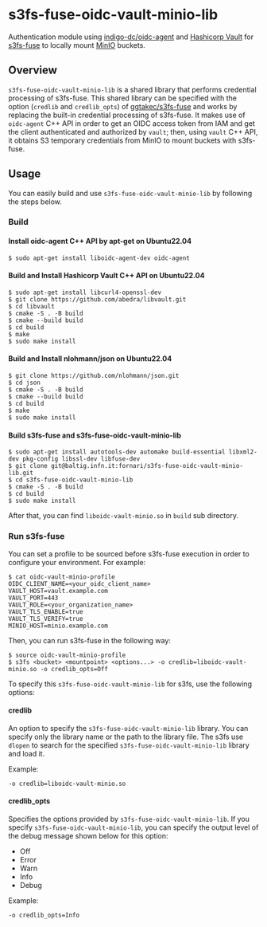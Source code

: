 # s3fs-fuse-oidc-vault-minio-lib

Authentication module using [indigo-dc/oidc-agent](https://github.com/indigo-dc/oidc-agent) and [Hashicorp Vault](https://github.com/hashicorp/vault) for [s3fs-fuse](https://github.com/s3fs-fuse/s3fs-fuse/) to locally mount [MinIO](https://github.com/minio/minio) buckets.

## Overview
`s3fs-fuse-oidc-vault-minio-lib` is a shared library that performs credential processing of s3fs-fuse.
This shared library can be specified with the option (`credlib` and `credlib_opts`) of [ggtakec/s3fs-fuse](https://github.com/ggtakec/s3fs-fuse/tree/extcred_mod) and works by replacing the built-in credential processing of s3fs-fuse.
It makes use of `oidc-agent` C++ API in order to get an OIDC access token from IAM and get the client authenticated and authorized by `vault`; then, using `vault` C++ API, it obtains S3 temporary credentials from MinIO to mount buckets with s3fs-fuse. 

## Usage
You can easily build and use `s3fs-fuse-oidc-vault-minio-lib` by following the steps below.

### Build

#### Install oidc-agent C++ API by apt-get on Ubuntu22.04
```
$ sudo apt-get install liboidc-agent-dev oidc-agent
```

#### Build and Install Hashicorp Vault C++ API on Ubuntu22.04
```
$ sudo apt-get install libcurl4-openssl-dev
$ git clone https://github.com/abedra/libvault.git
$ cd libvault
$ cmake -S . -B build
$ cmake --build build
$ cd build
$ make
$ sudo make install
```

#### Build and Install nlohmann/json on Ubuntu22.04
```
$ git clone https://github.com/nlohmann/json.git
$ cd json
$ cmake -S . -B build
$ cmake --build build
$ cd build
$ make
$ sudo make install
```

#### Build s3fs-fuse and s3fs-fuse-oidc-vault-minio-lib
```
$ sudo apt-get install autotools-dev automake build-essential libxml2-dev pkg-config libssl-dev libfuse-dev 
$ git clone git@baltig.infn.it:fornari/s3fs-fuse-oidc-vault-minio-lib.git
$ cd s3fs-fuse-oidc-vault-minio-lib
$ cmake -S . -B build
$ cd build
$ sudo make install
```
After that, you can find `liboidc-vault-minio.so` in `build` sub directory.

### Run s3fs-fuse
You can set a profile to be sourced before s3fs-fuse execution in order to configure your environment.
For example:
```
$ cat oidc-vault-minio-profile 
OIDC_CLIENT_NAME=<your_oidc_client_name>
VAULT_HOST=vault.example.com
VAULT_PORT=443
VAULT_ROLE=<your_organization_name>
VAULT_TLS_ENABLE=true
VAULT_TLS_VERIFY=true
MINIO_HOST=minio.example.com
```
Then, you can run s3fs-fuse in the following way:
```
$ source oidc-vault-minio-profile
$ s3fs <bucket> <mountpoint> <options...> -o credlib=liboidc-vault-minio.so -o credlib_opts=Off
```
To specify this `s3fs-fuse-oidc-vault-minio-lib` for s3fs, use the following options:

#### credlib
An option to specify the `s3fs-fuse-oidc-vault-minio-lib` library.
You can specify only the library name or the path to the library file.
The s3fs use `dlopen` to search for the specified `s3fs-fuse-oidc-vault-minio-lib` library and load it.

Example:
```
-o credlib=liboidc-vault-minio.so
```

#### credlib_opts
Specifies the options provided by `s3fs-fuse-oidc-vault-minio-lib`.
If you specify `s3fs-fuse-oidc-vault-minio-lib`, you can specify the output level of the debug message shown below for this option:
- Off
- Error
- Warn
- Info
- Debug

Example:
```
-o credlib_opts=Info
```
